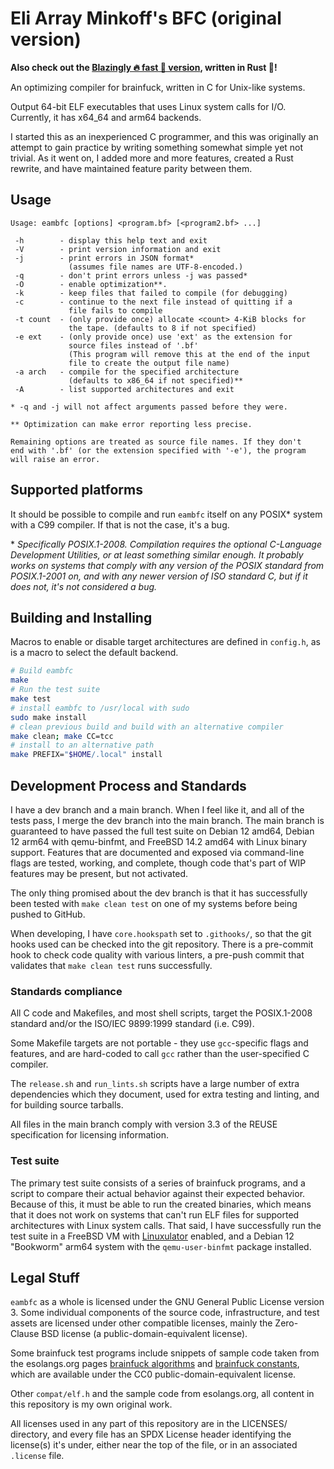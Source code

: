 <!--
SPDX-FileCopyrightText: 2024 - 2025 Eli Array Minkoff

SPDX-License-Identifier: GPL-3.0-only
-->

# Eli Array Minkoff's BFC (original version)

**Also check out the
[Blazingly 🔥 fast 🚀 version](https://github.com/eliminmax/eambfc-rs), written
in Rust 🦀!**

An optimizing compiler for brainfuck, written in C for Unix-like systems.

Output 64-bit ELF executables that uses Linux system calls for I/O.
Currently, it has x64_64 and arm64 backends.

I started this as an inexperienced C programmer, and this was originally an
attempt to gain practice by writing something somewhat simple yet not trivial.
As it went on, I added more and more features, created a Rust rewrite, and have
maintained feature parity between them.

## Usage

```
Usage: eambfc [options] <program.bf> [<program2.bf> ...]

 -h        - display this help text and exit
 -V        - print version information and exit
 -j        - print errors in JSON format*
             (assumes file names are UTF-8-encoded.)
 -q        - don't print errors unless -j was passed*
 -O        - enable optimization**.
 -k        - keep files that failed to compile (for debugging)
 -c        - continue to the next file instead of quitting if a
             file fails to compile
 -t count  - (only provide once) allocate <count> 4-KiB blocks for
             the tape. (defaults to 8 if not specified)
 -e ext    - (only provide once) use 'ext' as the extension for
             source files instead of '.bf'
             (This program will remove this at the end of the input
             file to create the output file name)
 -a arch   - compile for the specified architecture
             (defaults to x86_64 if not specified)**
 -A        - list supported architectures and exit

* -q and -j will not affect arguments passed before they were.

** Optimization can make error reporting less precise.

Remaining options are treated as source file names. If they don't
end with '.bf' (or the extension specified with '-e'), the program
will raise an error.
```

## Supported platforms

It should be possible to compile and run `eambfc` itself on any POSIX\* system
with a C99 compiler. If that is not the case, it's a bug.

\* *Specifically POSIX.1-2008. Compilation requires the optional C-Language
Development Utilities, or at least something similar enough. It probably works
on systems that comply with any version of the POSIX standard from POSIX.1-2001
on, and with any newer version of ISO standard C, but if it does not, it's not
considered a bug.*

## Building and Installing

Macros to enable or disable target architectures are defined in `config.h`, as
is a macro to select the default backend.

```sh
# Build eambfc
make
# Run the test suite
make test
# install eambfc to /usr/local with sudo
sudo make install
# clean previous build and build with an alternative compiler
make clean; make CC=tcc
# install to an alternative path
make PREFIX="$HOME/.local" install
```

## Development Process and Standards

I have a dev branch and a main branch. When I feel like it, and all of the tests
pass, I merge the dev branch into the main branch. The main branch is guaranteed
to have passed the full test suite on Debian 12 amd64, Debian 12 arm64 with
qemu-binfmt, and FreeBSD 14.2 amd64 with Linux binary support. Features that are
documented and exposed via command-line flags are tested, working, and complete,
though code that's part of WIP features may be present, but not activated.

The only thing promised about the dev branch is that it has successfully been
tested with `make clean test` on one of my systems before being pushed to
GitHub.

When developing, I have `core.hookspath` set to `.githooks/`, so that the git
hooks used can be checked into the git repository. There is a pre-commit hook
to check code quality with various linters, a pre-push commit that validates
that `make clean test` runs successfully.

### Standards compliance

All C code and Makefiles, and most shell scripts, target the POSIX.1-2008
standard and/or the ISO/IEC 9899:1999 standard (i.e. C99).

Some Makefile targets are not portable - they use `gcc`-specific flags and
features, and are hard-coded to call `gcc` rather than the user-specified C
compiler.

The `release.sh` and `run_lints.sh` scripts have a large number of extra
dependencies which they document, used for extra testing and linting, and for
building source tarballs.

All files in the main branch comply with version 3.3 of the REUSE specification
for licensing information.

### Test suite

The primary test suite consists of a series of brainfuck programs, and a script
to compare their actual behavior against their expected behavior. Because of
this, it must be able to run the created binaries, which means that it does not
work on systems that can't run ELF files for supported architectures with Linux
system calls. That said, I have successfully run the test suite in a FreeBSD VM
with [Linuxulator](https://docs.freebsd.org/en/books/handbook/linuxemu/)
enabled, and a Debian 12 "Bookworm" arm64 system with the `qemu-user-binfmt`
package installed.

## Legal Stuff

`eambfc` as a whole is licensed under the GNU General Public License version 3.
Some individual components of the source code, infrastructure, and test assets
are licensed under other compatible licenses, mainly the Zero-Clause BSD license
(a public-domain-equivalent license).

Some brainfuck test programs include snippets of sample code taken from the
esolangs.org pages
[brainfuck algorithms](https://esolangs.org/wiki/Brainfuck_algorithms) and
[brainfuck constants](https://esolangs.org/wiki/Brainfuck_constants), which are
available under the CC0 public-domain-equivalent license.

Other `compat/elf.h` and the sample code from esolangs.org, all content in this
repository is my own original work.

All licenses used in any part of this repository are in the LICENSES/ directory,
and every file has an SPDX License header identifying the license(s) it's under,
either near the top of the file, or in an associated `.license` file.

